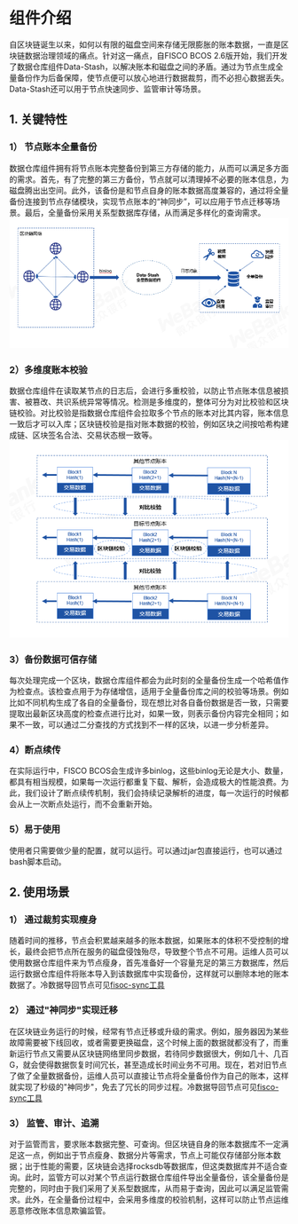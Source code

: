 # 组件介绍

自区块链诞生以来，如何以有限的磁盘空间来存储无限膨胀的账本数据，一直是区块链数据治理领域的痛点。针对这一痛点，自FISCO BCOS 2.6版开始，我们开发了数据仓库组件Data-Stash，以解决账本和磁盘之间的矛盾。通过为节点生成全量备份作为后备保障，使节点便可以放心地进行数据裁剪，而不必担心数据丢失。Data-Stash还可以用于节点快速同步、监管审计等场景。

## 1. 关键特性
### 1） 节点账本全量备份
数据仓库组件拥有将节点账本完整备份到第三方存储的能力，从而可以满足多方面的需求。首先，有了完整的第三方备份，节点就可以清理掉不必要的账本信息，为磁盘腾出出空间。此外，该备份是和节点自身的账本数据高度兼容的，通过将全量备份连接到节点存储模块，实现节点账本的“神同步”，可以应用于节点迁移等场景。最后，全量备份采用关系型数据库存储，从而满足多样化的查询需求。
![](picture/backup.png)
### 2）多维度账本校验
数据仓库组件在读取某节点的日志后，会进行多重校验，以防止节点账本信息被损害、被篡改、共识系统异常等情况。检测是多维度的，整体可分为对比校验和区块链校验。对比校验是指数据仓库组件会拉取多个节点的账本对比其内容，账本信息一致后才可以入库；区块链校验是指对账本数据的校验，例如区块之间按哈希构建成链、区块签名合法、交易状态根一致等。
![](picture/verify.png)
### 3）备份数据可信存储
每次处理完成一个区块，数据仓库组件都会为此时刻的全量备份生成一个哈希值作为检查点。该检查点用于为存储增信，适用于全量备份库之间的校验等场景。例如比如不同机构生成了各自的全量备份，现在想比对各自备份数据是否一致，只需要提取出最新区块高度的检查点进行比对，如果一致，则表示备份内容完全相同；如果不一致，可以通过二分查找的方式找到不一样的区块，以进一步分析差异。
### 4）断点续传
在实际运行中，FISCO BCOS会生成许多binlog，这些binlog无论是大小、数量，都具有相当规模，如果每一次运行都重复下载、解析，会造成极大的性能浪费。为此，我们设计了断点续传机制，我们会持续记录解析的进度，每一次运行的时候都会从上一次断点处运行，而不会重新开始。
### 5）易于使用
使用者只需要做少量的配置，就可以运行。可以通过jar包直接运行，也可以通过bash脚本启动。
## 2. 使用场景
### 1） 通过裁剪实现瘦身
随着时间的推移，节点会积累越来越多的账本数据，如果账本的体积不受控制的增长，最终会把节点所在服务的磁盘侵蚀殆尽，导致整个节点不可用。运维人员可以使用数据仓库组件来为节点瘦身，首先准备好一个容量充足的第三方数据库，然后运行数据仓库组件将账本导入到该数据库中实现备份，这样就可以删除本地的账本数据了。冷数据导回节点可见[fisoc-sync工具](https://fisco-bcos-documentation.readthedocs.io/zh_CN/latest/docs/manual/data_governance.html#fisco-sync)
### 2） 通过"神同步"实现迁移
在区块链业务运行的时候，经常有节点迁移或升级的需求。例如，服务器因为某些故障需要被下线回收，或者需要更换磁盘，这个时候上面的数据就都没有了，而重新运行节点又需要从区块链网络里同步数据，若待同步数据很大，例如几十、几百G，就会使得数据恢复时间冗长，甚至造成长时间业务不可用。现在，若对旧节点了做了全量数据备份，运维人员可以直接让节点将全量备份作为自己的账本，这样就实现了秒级的"神同步"，免去了冗长的同步过程。冷数据导回节点可见[fisco-sync工具](https://fisco-bcos-documentation.readthedocs.io/zh_CN/latest/docs/manual/data_governance.html#fisco-sync)
### 3） 监管、审计、追溯
对于监管而言，要求账本数据完整、可查询。但区块链自身的账本数据库不一定满足这一点，例如出于节点瘦身、数据分片等需求，节点上可能仅存储部分账本数据；出于性能的需要，区块链会选择rocksdb等数据库，但这类数据库并不适合查询。此时，监管方可以对某个节点运行数据仓库组件导出全量备份，该全量备份是完整的，同时由于我们采用了关系型数据库，从而易于查询，因此可以满足监管需求。此外，在全量备份过程中，会采用多维度的校验机制，这样可以防止节点运维恶意修改账本信息欺骗监管。
